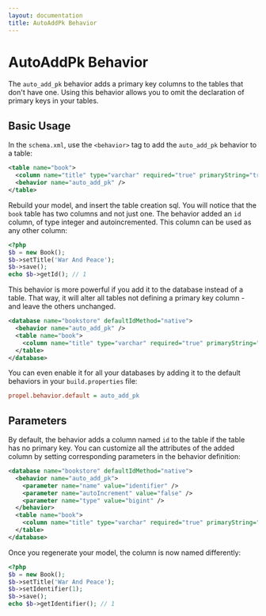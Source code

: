 ```yaml
---
layout: documentation
title: AutoAddPk Behavior
---
```


# AutoAddPk Behavior #

The `auto_add_pk` behavior adds a primary key columns to the tables that don't have one. Using this behavior allows you to omit the declaration of primary keys in your tables.

## Basic Usage ##

In the `schema.xml`, use the `<behavior>` tag to add the `auto_add_pk` behavior to a table:

```xml
<table name="book">
  <column name="title" type="varchar" required="true" primaryString="true" />
  <behavior name="auto_add_pk" />
</table>
```

Rebuild your model, and insert the table creation sql. You will notice that the `book` table has two columns and not just one. The behavior added an `id` column, of type integer and autoincremented. This column can be used as any other column:

```php
<?php
$b = new Book();
$b->setTitle('War And Peace');
$b->save();
echo $b->getId(); // 1
```

This behavior is more powerful if you add it to the database instead of a table. That way, it will alter all tables not defining a primary key column - and leave the others unchanged.

```xml
<database name="bookstore" defaultIdMethod="native">
  <behavior name="auto_add_pk" />
  <table name="book">
    <column name="title" type="varchar" required="true" primaryString="true" />
  </table>
</database>
```

You can even enable it for all your databases by adding it to the default behaviors in your `build.properties` file:

```ini
propel.behavior.default = auto_add_pk
```

## Parameters ##

By default, the behavior adds a column named `id` to the table if the table has no primary key. You can customize all the attributes of the added column by setting corresponding parameters in the behavior definition:

```xml
<database name="bookstore" defaultIdMethod="native">
  <behavior name="auto_add_pk">
    <parameter name="name" value="identifier" />
    <parameter name="autoIncrement" value="false" />
    <parameter name="type" value="bigint" />
  </behavior>
  <table name="book">
    <column name="title" type="varchar" required="true" primaryString="true" />
  </table>
</database>
```

Once you regenerate your model, the column is now named differently:

```php
<?php
$b = new Book();
$b->setTitle('War And Peace');
$b->setIdentifier(1);
$b->save();
echo $b->getIdentifier(); // 1
```
